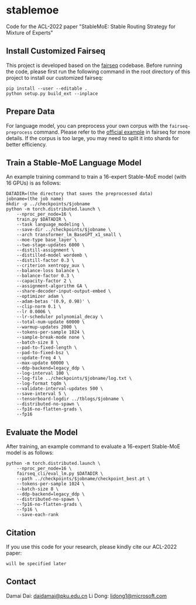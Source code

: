 # stablemoe
Code for the ACL-2022 paper "StableMoE: Stable Routing Strategy for Mixture of Experts"

## Install Customized Fairseq
This project is developed based on the [fairseq](https://github.com/pytorch/fairseq) codebase. Before running the code, please first run the following command in the root directory of this project to install our customized fairseq:
```
pip install --user --editable .
python setup.py build_ext --inplace
```

## Prepare Data

For language model, you can preprocess your own corpus with the ```fairseq-preprocess``` command. Please refer to the [official example](https://github.com/pytorch/fairseq/tree/main/examples/language_model) in fairseq for more details. If the corpus is too large, you may need to split it into shards for better efficiency. 

## Train a Stable-MoE Language Model

An example training command to train a 16-expert Stable-MoE model (with 16 GPUs) is as follows: 
```
DATADIR=(the directory that saves the preprocessed data)
jobname=(the job name)
mkdir -p ../checkpoints/$jobname
python -m torch.distributed.launch \
    --nproc_per_node=16 \
    train.py $DATADIR \
    --task language_modeling \
    --save-dir ../checkpoints/$jobname \
    --arch transformer_lm_BaseGPT_x1_small \
    --moe-type base_layer \
    --two-stage-updates 6000 \
    --distill-assignment \
    --distilled-model wordemb \
    --distill-factor 0.3 \
    --criterion xentropy_aux \
    --balance-loss balance \
    --balance-factor 0.3 \
    --capacity-factor 2 \
    --assignment-algorithm GA \
    --share-decoder-input-output-embed \
    --optimizer adam \
    --adam-betas '(0.9, 0.98)' \
    --clip-norm 0.1 \
    --lr 0.0006 \
    --lr-scheduler polynomial_decay \
    --total-num-update 60000 \
    --warmup-updates 2000 \
    --tokens-per-sample 1024 \
    --sample-break-mode none \
    --batch-size 8 \
    --pad-to-fixed-length \
    --pad-to-fixed-bsz \
    --update-freq 4 \
    --max-update 60000 \
    --ddp-backend=legacy_ddp \
    --log-interval 100 \
    --log-file ../checkpoints/$jobname/log.txt \
    --log-format tqdm \
    --validate-interval-updates 500 \
    --save-interval 5 \
    --tensorboard-logdir ../tblogs/$jobname \
    --distributed-no-spawn \
    --fp16-no-flatten-grads \
    --fp16
```

## Evaluate the Model
After training, an example command to evaluate a 16-expert Stable-MoE model is as follows: 
```
python -m torch.distributed.launch \
    --nproc_per_node=16 \
    fairseq_cli/eval_lm.py $DATADIR \
    --path ../checkpoints/$jobname/checkpoint_best.pt \
    --tokens-per-sample 1024 \
    --batch-size 8 \
    --ddp-backend=legacy_ddp \
    --distributed-no-spawn \
    --fp16-no-flatten-grads \
    --fp16 \
    --save-each-rank
```

## Citation

If you use this code for your research, please kindly cite our ACL-2022 paper:
```
will be specified later
```

## Contact

Damai Dai: daidamai@pku.edu.cn
Li Dong: lidong1@microsoft.com
